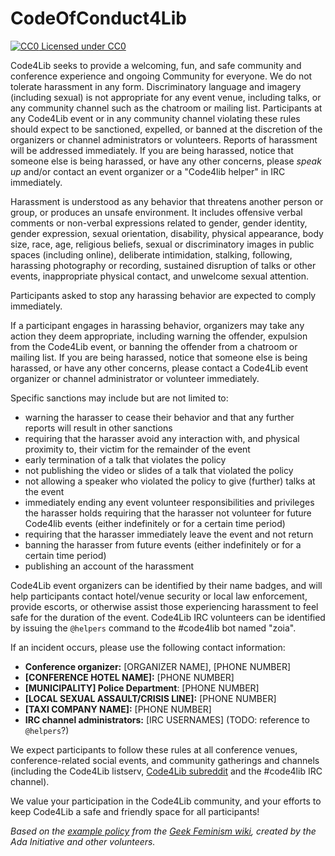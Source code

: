 CodeOfConduct4Lib
=================

[![CC0](http://i.creativecommons.org/p/zero/1.0/80x15.png) Licensed under CC0](http://creativecommons.org/publicdomain/zero/1.0/)

Code4Lib seeks to provide a welcoming, fun, and safe community and
conference experience and ongoing Community for everyone. We do not
tolerate harassment in any form. Discriminatory language and imagery
(including sexual) is not appropriate for any event venue, including talks,
or any community channel such as the chatroom or mailing list. Participants at
any Code4Lib event or in any community channel violating these rules should
expect to be sanctioned, expelled, or banned at the discretion of the
organizers or channel administrators or volunteers. Reports of harassment will
be addressed immediately. If you are being harassed, notice that someone
else is being harassed, or have any other concerns, please *speak up* and/or
contact an event organizer or a "Code4lib helper" in IRC immediately.

Harassment is understood as any behavior that threatens another person or group, or produces an unsafe environment.
It includes offensive verbal comments or non-verbal expressions related to
gender, gender identity, gender expression, sexual orientation, disability,
physical appearance, body size, race, age, religious beliefs, sexual or
discriminatory images in public spaces (including online), deliberate
intimidation, stalking, following, harassing photography or recording,
sustained disruption of talks or other events, inappropriate physical contact,
and unwelcome sexual attention.

Participants asked to stop any harassing behavior are expected to comply
immediately.

If a participant engages in harassing behavior, organizers may take any action
they deem appropriate, including warning the offender, expulsion from the
Code4Lib event, or banning the offender from a chatroom or mailing list. If
you are being harassed, notice that someone else is being harassed, or have
any other concerns, please contact a Code4Lib event organizer or channel
administrator or volunteer immediately.

Specific sanctions may include but are not limited to:

* warning the harasser to cease their behavior and that any further reports
will result in other sanctions
* requiring that the harasser avoid any interaction with, and physical
proximity to, their victim for the remainder of the event
* early termination of a talk that violates the policy
* not publishing the video or slides of a talk that violated the policy
* not allowing a speaker who violated the policy to give (further) talks at
the event
* immediately ending any event volunteer responsibilities and privileges the
harasser holds requiring that the harasser not volunteer for future Code4lib
events (either indefinitely or for a certain time period)
* requiring that the harasser immediately leave the event and not return
* banning the harasser from future events (either indefinitely or for a
certain time period)
* publishing an account of the harassment

Code4Lib event organizers can be identified by their name badges, and will
help participants contact hotel/venue security or local law enforcement,
provide escorts, or otherwise assist those experiencing harassment to feel
safe for the duration of the event. Code4Lib IRC volunteers can be identified
by issuing the `@helpers` command to the #code4lib bot named "zoia".

If an incident occurs, please use the following contact information:

* **Conference organizer:** [ORGANIZER NAME], [PHONE NUMBER]
* **[CONFERENCE HOTEL NAME]:** [PHONE NUMBER]
* **[MUNICIPALITY] Police Department**: [PHONE NUMBER]
* **[LOCAL SEXUAL ASSAULT/CRISIS LINE]:** [PHONE NUMBER]
* **[TAXI COMPANY NAME]:** [PHONE NUMBER]
* **IRC channel administrators:** [IRC USERNAMES] (TODO: reference to
    `@helpers`?)

We expect participants to follow these rules at all conference venues,
conference-related social events, and community gatherings and channels
(including the Code4Lib listserv, [Code4Lib subreddit](http://reddit.com/r/code4lib) and the #code4lib IRC channel).

We value your participation in the Code4Lib community, and your efforts to
keep Code4Lib a safe and friendly space for all participants!

*Based on the [example policy](http://geekfeminism.wikia.com/wiki/Conference_anti-harassment)
from the [Geek Feminism wiki](http://geekfeminism.wikia.com/), created by the
Ada Initiative and other volunteers.*
